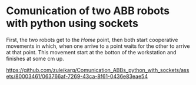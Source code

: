 # Comunication of two ABB robots with python using sockets

First, the two robots get to the _Home_ point, then both start cooperative movements in which, when one arrive to a point waits for the other to arrive at that point. This movement start at the botton of the workstation and finishes at some cm up. 

https://github.com/zuleikarg/Comunication_ABBs_python_with_sockets/assets/80003461/063766af-7269-43ca-8f61-0436e83eae54

